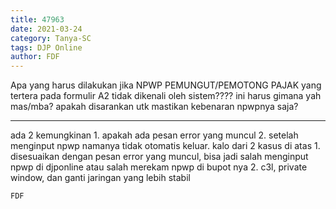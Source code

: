 ```yaml
---
title: 47963
date: 2021-03-24
category: Tanya-SC
tags: DJP Online
author: FDF
---
```


Apa yang harus dilakukan jika NPWP PEMUNGUT/PEMOTONG PAJAK yang tertera pada formulir A2 tidak dikenali oleh sistem???? ini harus gimana yah mas/mba? apakah disarankan utk mastikan kebenaran npwpnya saja?

---

ada 2 kemungkinan 1. apakah ada pesan error yang muncul 2. setelah menginput npwp namanya tidak otomatis keluar. kalo dari 2 kasus di atas 1. disesuaikan dengan pesan error yang muncul, bisa jadi salah menginput npwp di djponline atau salah merekam npwp di bupot nya 2. c3l, private window, dan ganti jaringan yang lebih stabil

`FDF`
